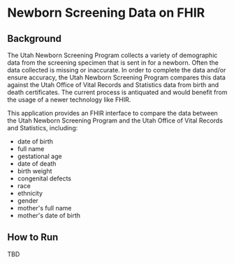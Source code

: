 Newborn Screening Data on FHIR
==============================

## Background

The Utah Newborn Screening Program collects a variety of demographic data from
the screening specimen that is sent in for a newborn. Often the data collected
is missing or inaccurate. In order to complete the data and/or ensure accuracy,
the Utah Newborn Screening Program compares this data against the Utah Office of
Vital Records and Statistics data from birth and death certificates. The current
process is antiquated and would benefit from the usage of a newer technology
like FHIR.

This application provides an FHIR interface to compare the data between the Utah
Newborn Screening Program and the Utah Office of Vital Records and Statistics,
including:

- date of birth
- full name
- gestational age
- date of death
- birth weight
- congenital defects
- race
- ethnicity
- gender
- mother's full name
- mother's date of birth

## How to Run

TBD
